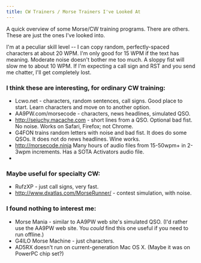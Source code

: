 ```yaml
---
title: CW Trainers / Morse Trainers I've Looked At
---
```


A quick overview of some Morse/CW training programs.  There are others.  These are just the ones I've looked into.

I'm at a peculiar skill level -- I can copy random, perfectly-spaced characters at about 20 WPM.  I'm only good for 15 WPM if the text has meaning.  Moderate noise doesn't bother me too much.  A sloppy fist will slow me to about 10 WPM.  If I'm expecting a call sign and RST and you send me chatter, I'll get completely lost.

### I think these are interesting, for ordinary CW training:

* Lcwo.net - characters, random sentences, call signs.  Good place to start.  Learn characters and move on to another option.
* AA9PW.com/morsecode - characters, news headlines, simulated QSO.
* http://seiuchy.macache.com - short lines from a QSO. Optional bad fist.  No noise. Works on Safari, Firefox; not Chrome.
* G4FON trains random letters with noise and bad fist.  It does do some QSOs.  It does not do news headlines. Wine works.
* http://morsecode.ninja Many hours of audio files from 15-50wpm+ in 2-3wpm increments. Has a SOTA Activators audio file. 
* 
### Maybe useful for specialty CW:

* RufzXP - just call signs, very fast.
* http://www.dxatlas.com/MorseRunner/ - contest simulation, with noise.

### I found nothing to interest me:

* Morse Mania - similar to AA9PW web site's simulated QSO. (I'd rather use the AA9PW web site. You *could* find this one useful if you need to run offline.)
* G4ILO Morse Machine - just characters.
* AD5RX doesn't run on current-generation Mac OS X.  (Maybe it was on PowerPC chip set?)